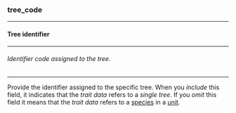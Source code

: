 ### tree_code



------
#### Tree identifier



------
###### Identifier code assigned to the tree.



------
Provide the identifier assigned to the specific tree. When you *include* this field, it indicates that the *trait data* refers to a *single tree*. If you *omit* this field it means that the *trait data* refers to a [species](./species.md) in a [unit](./gcu_id_number,md).